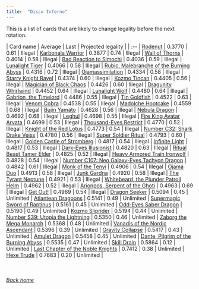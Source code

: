 ```yaml
---
title:  "Disco Inferno"
---
```


This is a list of cards that are likely to change legality before the next rotation.

| Card name | Average | Last | Projected legality |
| :-- |
[Rodenut](https://db.ygoprodeck.com/card/?search=Rodenut) | 0.3770 | 0.61 | Illegal |
[Karbonala Warrior](https://db.ygoprodeck.com/card/?search=Karbonala%20Warrior) | 0.3877 | 0.74 | Illegal |
[Wall of Thorns](https://db.ygoprodeck.com/card/?search=Wall%20of%20Thorns) | 0.4014 | 0.58 | Illegal |
[Bad Reaction to Simochi](https://db.ygoprodeck.com/card/?search=Bad%20Reaction%20to%20Simochi) | 0.4036 | 0.59 | Illegal |
[Lunalight Tiger](https://db.ygoprodeck.com/card/?search=Lunalight%20Tiger) | 0.4066 | 0.58 | Illegal |
[Rubic, Malebranche of the Burning Abyss](https://db.ygoprodeck.com/card/?search=Rubic,%20Malebranche%20of%20the%20Burning%20Abyss) | 0.4316 | 0.72 | Illegal |
[Ojamassimilation](https://db.ygoprodeck.com/card/?search=Ojamassimilation) | 0.4334 | 0.58 | Illegal |
[Starry Knight Rayel](https://db.ygoprodeck.com/card/?search=Starry%20Knight%20Rayel) | 0.4374 | 0.60 | Illegal |
[Kozmo Tincan](https://db.ygoprodeck.com/card/?search=Kozmo%20Tincan) | 0.4405 | 0.56 | Illegal |
[Magician of Black Chaos](https://db.ygoprodeck.com/card/?search=Magician%20of%20Black%20Chaos) | 0.4426 | 0.60 | Illegal |
[Dragunity Whirlwind](https://db.ygoprodeck.com/card/?search=Dragunity%20Whirlwind) | 0.4452 | 0.64 | Illegal |
[Lunalight Wolf](https://db.ygoprodeck.com/card/?search=Lunalight%20Wolf) | 0.4480 | 0.64 | Illegal |
[Gabrion, the Timelord](https://db.ygoprodeck.com/card/?search=Gabrion,%20the%20Timelord) | 0.4486 | 0.55 | Illegal |
[Tin Goldfish](https://db.ygoprodeck.com/card/?search=Tin%20Goldfish) | 0.4522 | 0.63 | Illegal |
[Venom Cobra](https://db.ygoprodeck.com/card/?search=Venom%20Cobra) | 0.4538 | 0.55 | Illegal |
[Madolche Hootcake](https://db.ygoprodeck.com/card/?search=Madolche%20Hootcake) | 0.4559 | 0.68 | Illegal |
[Bujin Yamato](https://db.ygoprodeck.com/card/?search=Bujin%20Yamato) | 0.4628 | 0.56 | Illegal |
[Nebula Dragon](https://db.ygoprodeck.com/card/?search=Nebula%20Dragon) | 0.4692 | 0.68 | Illegal |
[Leghul](https://db.ygoprodeck.com/card/?search=Leghul) | 0.4698 | 0.55 | Illegal |
[Fire King Avatar Arvata](https://db.ygoprodeck.com/card/?search=Fire%20King%20Avatar%20Arvata) | 0.4699 | 0.53 | Illegal |
[Thousand-Eyes Restrict](https://db.ygoprodeck.com/card/?search=Thousand-Eyes%20Restrict) | 0.4770 | 0.52 | Illegal |
[Knight of the Red Lotus](https://db.ygoprodeck.com/card/?search=Knight%20of%20the%20Red%20Lotus) | 0.4773 | 0.54 | Illegal |
[Number C32: Shark Drake Veiss](https://db.ygoprodeck.com/card/?search=Number%20C32:%20Shark%20Drake%20Veiss) | 0.4780 | 0.56 | Illegal |
[Super Soldier Ritual](https://db.ygoprodeck.com/card/?search=Super%20Soldier%20Ritual) | 0.4793 | 0.60 | Illegal |
[Golden Castle of Stromberg](https://db.ygoprodeck.com/card/?search=Golden%20Castle%20of%20Stromberg) | 0.4817 | 0.54 | Illegal |
[Infinite Light](https://db.ygoprodeck.com/card/?search=Infinite%20Light) | 0.4817 | 0.53 | Illegal |
[Dark-Eyes Illusionist](https://db.ygoprodeck.com/card/?search=Dark-Eyes%20Illusionist) | 0.4820 | 0.63 | Illegal |
[Ritual Beast Tamer Elder](https://db.ygoprodeck.com/card/?search=Ritual%20Beast%20Tamer%20Elder) | 0.4825 | 0.52 | Illegal |
[Heavy Armored Train Ironwolf](https://db.ygoprodeck.com/card/?search=Heavy%20Armored%20Train%20Ironwolf) | 0.4828 | 0.54 | Illegal |
[Number C107: Neo Galaxy-Eyes Tachyon Dragon](https://db.ygoprodeck.com/card/?search=Number%20C107:%20Neo%20Galaxy-Eyes%20Tachyon%20Dragon) | 0.4842 | 0.61 | Illegal |
[Monk of the Tenyi](https://db.ygoprodeck.com/card/?search=Monk%20of%20the%20Tenyi) | 0.4906 | 0.54 | Illegal |
[Ojama Duo](https://db.ygoprodeck.com/card/?search=Ojama%20Duo) | 0.4913 | 0.58 | Illegal |
[Junk Gardna](https://db.ygoprodeck.com/card/?search=Junk%20Gardna) | 0.4920 | 0.58 | Illegal |
[The Tyrant Neptune](https://db.ygoprodeck.com/card/?search=The%20Tyrant%20Neptune) | 0.4921 | 0.53 | Illegal |
[Whitebeard, the Plunder Patroll Helm](https://db.ygoprodeck.com/card/?search=Whitebeard,%20the%20Plunder%20Patroll%20Helm) | 0.4962 | 0.52 | Illegal |
[Arionpos, Serpent of the Ghoti](https://db.ygoprodeck.com/card/?search=Arionpos,%20Serpent%20of%20the%20Ghoti) | 0.4963 | 0.69 | Illegal |
[Get Out!](https://db.ygoprodeck.com/card/?search=Get%20Out!) | 0.4969 | 0.54 | Illegal |
[Dragon Seeker](https://db.ygoprodeck.com/card/?search=Dragon%20Seeker) | 0.5094 | 0.45 | Unlimited |
[Atlantean Dragoons](https://db.ygoprodeck.com/card/?search=Atlantean%20Dragoons) | 0.5141 | 0.49 | Unlimited |
[Supermagic Sword of Raptinus](https://db.ygoprodeck.com/card/?search=Supermagic%20Sword%20of%20Raptinus) | 0.5161 | 0.45 | Unlimited |
[Odd-Eyes Saber Dragon](https://db.ygoprodeck.com/card/?search=Odd-Eyes%20Saber%20Dragon) | 0.5190 | 0.49 | Unlimited |
[Kozmo Sliprider](https://db.ygoprodeck.com/card/?search=Kozmo%20Sliprider) | 0.5194 | 0.44 | Unlimited |
[Number S39: Utopia the Lightning](https://db.ygoprodeck.com/card/?search=Number%20S39:%20Utopia%20the%20Lightning) | 0.5350 | 0.46 | Unlimited |
[Zaborg the Mega Monarch](https://db.ygoprodeck.com/card/?search=Zaborg%20the%20Mega%20Monarch) | 0.5368 | 0.48 | Unlimited |
[Vanadis of the Nordic Ascendant](https://db.ygoprodeck.com/card/?search=Vanadis%20of%20the%20Nordic%20Ascendant) | 0.5396 | 0.39 | Unlimited |
[Gravity Collapse](https://db.ygoprodeck.com/card/?search=Gravity%20Collapse) | 0.5417 | 0.43 | Unlimited |
[Amulet Dragon](https://db.ygoprodeck.com/card/?search=Amulet%20Dragon) | 0.5458 | 0.45 | Unlimited |
[Dante, Pilgrim of the Burning Abyss](https://db.ygoprodeck.com/card/?search=Dante,%20Pilgrim%20of%20the%20Burning%20Abyss) | 0.5535 | 0.47 | Unlimited |
[Skill Drain](https://db.ygoprodeck.com/card/?search=Skill%20Drain) | 0.5864 | 0.12 | Unlimited |
[Last Chapter of the Noble Knights](https://db.ygoprodeck.com/card/?search=Last%20Chapter%20of%20the%20Noble%20Knights) | 0.7412 | 0.38 | Unlimited |
[Hexe Trude](https://db.ygoprodeck.com/card/?search=Hexe%20Trude) | 0.7683 | 0.20 | Unlimited |

<br>

###### [Back home](index)